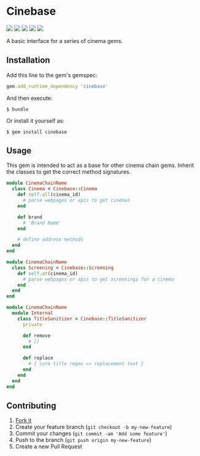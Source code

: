 # Cinebase

[![](https://img.shields.io/gem/v/cinebase.svg)](http://rubygems.org/gems/cinebase)
[![](https://img.shields.io/travis/andycroll/cinebase.svg)](https://travis-ci.org/andycroll/cinebase)
[![](https://img.shields.io/codeclimate/github/andycroll/cinebase.svg)](https://codeclimate.com/github/andycroll/cinebase)
[![](https://img.shields.io/codeclimate/coverage/github/andycroll/cinebase.svg)](https://codeclimate.com/github/andycroll/cinebase/coverage)
![](https://img.shields.io/github/license/andycroll/cinebase.svg)

A basic interface for a series of cinema gems.

## Installation

Add this line to the gem's gemspec:

```ruby
gem.add_runtime_dependency 'cinebase'
```

And then execute:

    $ bundle

Or install it yourself as:

    $ gem install cinebase

## Usage

This gem is intended to act as a base for other cinema chain gems. Inherit the classes to get the correct method signatures.

```ruby
module CinemaChainName
  class Cinema < Cinebase::Cinema
    def self.all(cinema_id)
      # parse webpages or apis to get cinemas
    end

    def brand
      # 'Brand Name'
    end

    # define address methods
  end
end

module CinemaChainName
  class Screening < Cinebase::Screening
    def self.at(cinema_id)
      # parse webpages or apis to get screenings for a cinema
    end
  end
end

module CinemaChainName
  module Internal
    class TitleSanitizer < Cinebase::TitleSanitizer
      private

      def remove
        # []
      end

      def replace
        # { core title regex => replacement text }
      end
    end
  end
end
```

## Contributing

1. [Fork it](https://github.com/andycroll/cinebase/fork)
2. Create your feature branch (`git checkout -b my-new-feature`)
3. Commit your changes (`git commit -am 'Add some feature'`)
4. Push to the branch (`git push origin my-new-feature`)
5. Create a new Pull Request
